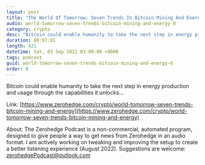 ```yaml
---
layout: post
title: "The World Of Tomorrow: Seven Trends In Bitcoin Mining And Energy"
audio: world-tomorrow-seven-trends-bitcoin-mining-and-energy-0
category: crypto
desc: "Bitcoin could enable humanity to take the next step in energy production and usage through the capabilities it unlocks..."
duration: 00:07:01
length: 421
datetime: Sat, 03 Sep 2022 03:00:00 +0000
tags: podcast
guid: world-tomorrow-seven-trends-bitcoin-mining-and-energy-0
order: 0
---
```

Bitcoin could enable humanity to take the next step in energy production and usage through the capabilities it unlocks...

Link: [https://www.zerohedge.com/crypto/world-tomorrow-seven-trends-bitcoin-mining-and-energy](https://www.zerohedge.com/crypto/world-tomorrow-seven-trends-bitcoin-mining-and-energy)

About: The Zerohedge Podcast is a non-commercial, automated program, designed to give people a way to get news from Zerohedge in an audio format.  I am actively working on tweaking and improving the setup to create a better listening experience (August 2022).  Suggestions are welcome: [zerohedgePodcast@outlook.com](mailto:zerohedgePodcast@outlook.com)